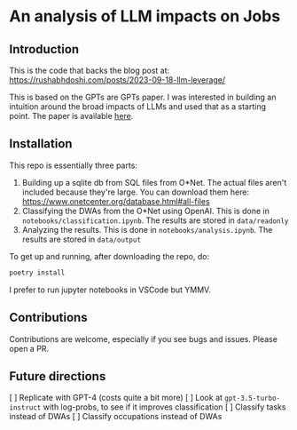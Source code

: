 # An analysis of LLM impacts on Jobs

## Introduction

This is the code that backs the blog post at:
https://rushabhdoshi.com/posts/2023-09-18-llm-leverage/

This is based on the GPTs are GPTs paper. I was interested in building an intuition around the broad impacts of LLMs and used that as a starting point.
The paper is available [here](https://arxiv.org/pdf/2103.10385.pdf).

## Installation

This repo is essentially three parts:

1. Building up a sqlite db from SQL files from O\*Net. The actual files aren't included because they're large. You can download them here: https://www.onetcenter.org/database.html#all-files
2. Classifying the DWAs from the O\*Net using OpenAI. This is done in `notebooks/classification.ipynb`. The results are stored in `data/readonly`
3. Analyzing the results. This is done in `notebooks/analysis.ipynb`. The results are stored in `data/output`

To get up and running, after downloading the repo, do:

```sh
poetry install
```

I prefer to run jupyter notebooks in VSCode but YMMV.

## Contributions

Contributions are welcome, especially if you see bugs and issues. Please open a PR.

## Future directions

[ ] Replicate with GPT-4 (costs quite a bit more)
[ ] Look at `gpt-3.5-turbo-instruct` with log-probs, to see if it improves classification
[ ] Classify tasks instead of DWAs
[ ] Classify occupations instead of DWAs
